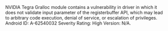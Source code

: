 NVIDIA Tegra Gralloc module contains a vulnerability in driver in which it does not validate input parameter of the registerbuffer API, which may lead to arbitrary code execution, denial of service, or escalation of privileges. Android ID: A-62540032 Severity Rating: High Version: N/A.